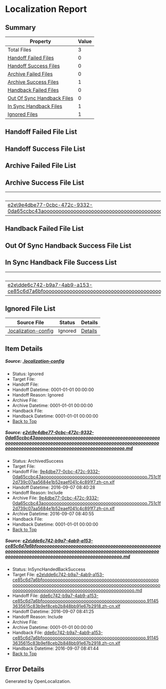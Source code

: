 # <a name='report-top'></a> Localization Report

## Summary
 Property | Value 
 -------- | ----- 
 Total Files | 3
[ Handoff Failed Files ](#handoff-failed-list)| 0
[ Handoff Success Files ](#handoff-success-list)| 0
[ Archive Failed Files ](#archive-failed-list)| 0
[ Archive Success Files ](#archive-success-list)| 1
[ Handback Failed Files ](#handback-failed-list)| 0
[ Out Of Sync Handback Files ](#outofsync-handback-success-list)| 0
[ In Sync Handback Files ](#insync-handback-success-list)| 1
[ Ignored Files ](#ignored-list)| 1

## <a name='handoff-failed-list'></a> Handoff Failed File List

## <a name='handoff-success-list'></a> Handoff Success File List

## <a name='archive-failed-list'></a> Archive Failed File List

## <a name='archive-success-list'></a> Archive Success File List
 Source File | Status | Details 
 ----------- | ------ | ------- 
 [e2e\9e4dbe77-0cbc-472c-9332-0da65ccbc43aooooooooooooooooooooooooooooooooooooooooooooooooooooooooooooooooooooooooooooooooooooooooooooooooooooooooooooooooooooooooooooooooooooooooooooooooooooo.md](https://github.com/OpenLocalizationTestOrg/ol-test0/blob/39837302acbb1d9327d3bc59ceb4cddcd85822e6/e2e/9e4dbe77-0cbc-472c-9332-0da65ccbc43aooooooooooooooooooooooooooooooooooooooooooooooooooooooooooooooooooooooooooooooooooooooooooooooooooooooooooooooooooooooooooooooooooooooooooooooooooooo.md) | ArchivedSuccess | [Details](#378fd27088411f25fcccf8c1b380a8274a2ee8771)

## <a name='handback-failed-list'></a> Handback Failed File List

## <a name='outofsync-handback-success-list'></a> Out Of Sync Handback Success File List

## <a name='insync-handback-success-list'></a> In Sync Handback File Success List
 Source File | Status | Details 
 ----------- | ------ | ------- 
 [e2e\dde6c742-b9a7-4ab9-a153-ce85c6d7a6bfooooooooooooooooooooooooooooooooooooooooooooooooooooooooooooooooooooooooooooooooooooooooooooooooooooooooooooooooooooooooooooooooooooooooooooooooooooo.md](https://github.com/OpenLocalizationTestOrg/ol-test0/blob/d14d3d474641c035090c891726cfda94f114271d/e2e/dde6c742-b9a7-4ab9-a153-ce85c6d7a6bfooooooooooooooooooooooooooooooooooooooooooooooooooooooooooooooooooooooooooooooooooooooooooooooooooooooooooooooooooooooooooooooooooooooooooooooooooooo.md) | InSyncHandedBackSuccess | [Details](#b0b3671566603562a040793931c224075ff182352)

## <a name='ignored-list'></a> Ignored File List
 Source File | Status | Details 
 ----------- | ------ | ------- 
 [.localization-config](https://github.com/OpenLocalizationTestOrg/ol-test0/blob/d14d3d474641c035090c891726cfda94f114271d/.localization-config) | Ignored | [Details](#3d4f252ac210baf56311d7e97dcc2db10974dbd20)

## Item Details
##### <a name='3d4f252ac210baf56311d7e97dcc2db10974dbd20'></a> Source: [.localization-config](https://github.com/OpenLocalizationTestOrg/ol-test0/blob/d14d3d474641c035090c891726cfda94f114271d/.localization-config)
* Status: Ignored
* Target File: 
* Handoff File: 
* Handoff Datetime: 0001-01-01 00:00:00
* Handoff Reason: Ignored
* Archive File: 
* Archive Datetime: 0001-01-01 00:00:00
* Handback File: 
* Handback Datetime: 0001-01-01 00:00:00
* [Back to Top](#report-top)

##### <a name='378fd27088411f25fcccf8c1b380a8274a2ee8771'></a> Source: [e2e\9e4dbe77-0cbc-472c-9332-0da65ccbc43aooooooooooooooooooooooooooooooooooooooooooooooooooooooooooooooooooooooooooooooooooooooooooooooooooooooooooooooooooooooooooooooooooooooooooooooooooooo.md](https://github.com/OpenLocalizationTestOrg/ol-test0/blob/39837302acbb1d9327d3bc59ceb4cddcd85822e6/e2e/9e4dbe77-0cbc-472c-9332-0da65ccbc43aooooooooooooooooooooooooooooooooooooooooooooooooooooooooooooooooooooooooooooooooooooooooooooooooooooooooooooooooooooooooooooooooooooooooooooooooooooo.md)
* Status: ArchivedSuccess
* Target File: 
* Handoff File: [9e4dbe77-0cbc-472c-9332-0da65ccbc43aoooooooooooooooooooooooooooooooooooooooo.751c1f2d739c07aa5684e1b52eaef041c4c891f7.zh-cn.xlf](https://github.com/OpenLocalizationTestOrg/ol-test0-handoff/blob/9eec3ab5941f79f00597eb2676310c76023459e6/ol-handoff/OpenLocalizationTestOrg/ol-test0-zhcn/ci/ht/9e4dbe77-0cbc-472c-9332-0da65ccbc43aoooooooooooooooooooooooooooooooooooooooo.751c1f2d739c07aa5684e1b52eaef041c4c891f7.zh-cn.xlf)
* Handoff Datetime: 2016-09-07 08:40:28
* Handoff Reason: Include
* Archive File: [9e4dbe77-0cbc-472c-9332-0da65ccbc43aoooooooooooooooooooooooooooooooooooooooo.751c1f2d739c07aa5684e1b52eaef041c4c891f7.zh-cn.xlf](https://github.com/OpenLocalizationTestOrg/ol-test0-handoff/blob/41190c80625a2f78e08b0e07656a7ea752b31e04/ol-archive/OpenLocalizationTestOrg/ol-test0-zhcn/ci/ht/9e4dbe77-0cbc-472c-9332-0da65ccbc43aoooooooooooooooooooooooooooooooooooooooo.751c1f2d739c07aa5684e1b52eaef041c4c891f7.zh-cn.xlf)
* Archive Datetime: 2016-09-07 08:40:55
* Handback File: 
* Handback Datetime: 0001-01-01 00:00:00
* [Back to Top](#report-top)

##### <a name='b0b3671566603562a040793931c224075ff182352'></a> Source: [e2e\dde6c742-b9a7-4ab9-a153-ce85c6d7a6bfooooooooooooooooooooooooooooooooooooooooooooooooooooooooooooooooooooooooooooooooooooooooooooooooooooooooooooooooooooooooooooooooooooooooooooooooooooo.md](https://github.com/OpenLocalizationTestOrg/ol-test0/blob/d14d3d474641c035090c891726cfda94f114271d/e2e/dde6c742-b9a7-4ab9-a153-ce85c6d7a6bfooooooooooooooooooooooooooooooooooooooooooooooooooooooooooooooooooooooooooooooooooooooooooooooooooooooooooooooooooooooooooooooooooooooooooooooooooooo.md)
* Status: InSyncHandedBackSuccess
* Target File: [e2e\dde6c742-b9a7-4ab9-a153-ce85c6d7a6bfooooooooooooooooooooooooooooooooooooooooooooooooooooooooooooooooooooooooooooooooooooooooooooooooooooooooooooooooooooooooooooooooooooooooooooooooooooo.md](https://github.com/OpenLocalizationTestOrg/ol-test0-zhcn/blob/28f96c15a76e08156e896a4e7d71301167b9a8ea/e2e/dde6c742-b9a7-4ab9-a153-ce85c6d7a6bfooooooooooooooooooooooooooooooooooooooooooooooooooooooooooooooooooooooooooooooooooooooooooooooooooooooooooooooooooooooooooooooooooooooooooooooooooooo.md)
* Handoff File: [dde6c742-b9a7-4ab9-a153-ce85c6d7a6bfoooooooooooooooooooooooooooooooooooooooo.911453635615c83b9ef8ceb2b848bb91e67b2918.zh-cn.xlf](https://github.com/OpenLocalizationTestOrg/ol-test0-handoff/blob/a65e7287572215a02e3e2702f801aed5162abcc2/ol-handoff/OpenLocalizationTestOrg/ol-test0-zhcn/ci/ht/dde6c742-b9a7-4ab9-a153-ce85c6d7a6bfoooooooooooooooooooooooooooooooooooooooo.911453635615c83b9ef8ceb2b848bb91e67b2918.zh-cn.xlf)
* Handoff Datetime: 2016-09-07 08:41:25
* Handoff Reason: Include
* Archive File: 
* Archive Datetime: 0001-01-01 00:00:00
* Handback File: [dde6c742-b9a7-4ab9-a153-ce85c6d7a6bfoooooooooooooooooooooooooooooooooooooooo.911453635615c83b9ef8ceb2b848bb91e67b2918.zh-cn.xlf](https://github.com/OpenLocalizationTestOrg/ol-test0-handback/blob/254bb521b40c5fd082cfcac644cf6b3ecadd88fb/ol-handback/OpenLocalizationTestOrg/ol-test0-zhcn/ci/ht/dde6c742-b9a7-4ab9-a153-ce85c6d7a6bfoooooooooooooooooooooooooooooooooooooooo.911453635615c83b9ef8ceb2b848bb91e67b2918.zh-cn.xlf)
* Handback Datetime: 2016-09-07 08:41:44
* [Back to Top](#report-top)


## Error Details

Generated by OpenLocalization.
